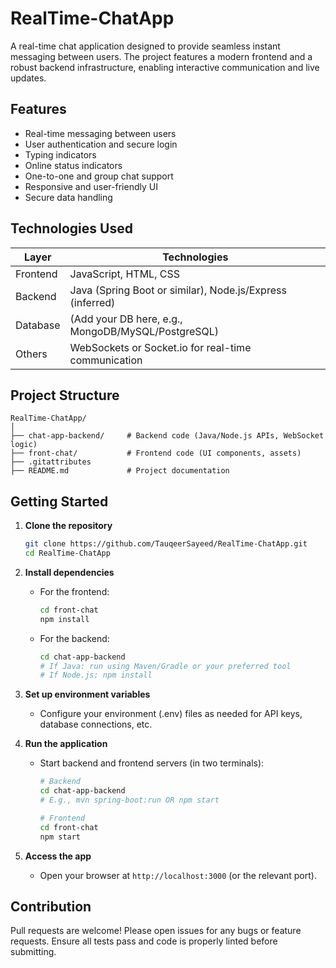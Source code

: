 # RealTime-ChatApp

A real-time chat application designed to provide seamless instant messaging between users. The project features a modern frontend and a robust backend infrastructure, enabling interactive communication and live updates.

## Features

- Real-time messaging between users
- User authentication and secure login
- Typing indicators
- Online status indicators
- One-to-one and group chat support
- Responsive and user-friendly UI
- Secure data handling

## Technologies Used

| Layer    | Technologies           |
|----------|------------------------|
| Frontend | JavaScript, HTML, CSS  |
| Backend  | Java (Spring Boot or similar), Node.js/Express (inferred) |
| Database | (Add your DB here, e.g., MongoDB/MySQL/PostgreSQL) |
| Others   | WebSockets or Socket.io for real-time communication |

## Project Structure

```
RealTime-ChatApp/
│
├── chat-app-backend/     # Backend code (Java/Node.js APIs, WebSocket logic)
├── front-chat/           # Frontend code (UI components, assets)
├── .gitattributes
├── README.md             # Project documentation
```

## Getting Started

1. **Clone the repository**
   ```bash
   git clone https://github.com/TauqeerSayeed/RealTime-ChatApp.git
   cd RealTime-ChatApp
   ```

2. **Install dependencies**
   - For the frontend:
     ```bash
     cd front-chat
     npm install
     ```
   - For the backend:
     ```bash
     cd chat-app-backend
     # If Java: run using Maven/Gradle or your preferred tool
     # If Node.js: npm install
     ```

3. **Set up environment variables**
   - Configure your environment (.env) files as needed for API keys, database connections, etc.

4. **Run the application**
   - Start backend and frontend servers (in two terminals):
     ```bash
     # Backend
     cd chat-app-backend
     # E.g., mvn spring-boot:run OR npm start

     # Frontend
     cd front-chat
     npm start
     ```

5. **Access the app**
   - Open your browser at `http://localhost:3000` (or the relevant port).

## Contribution

Pull requests are welcome! Please open issues for any bugs or feature requests. Ensure all tests pass and code is properly linted before submitting.




